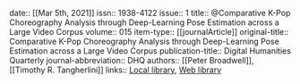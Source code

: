 date:: [[Mar 5th, 2021]]
issn:: 1938-4122
issue:: 1
title:: @Comparative K-Pop Choreography Analysis through Deep-Learning Pose Estimation across a Large Video Corpus
volume:: 015
item-type:: [[journalArticle]]
original-title:: Comparative K-Pop Choreography Analysis through Deep-Learning Pose Estimation across a Large Video Corpus
publication-title:: Digital Humanities Quarterly
journal-abbreviation:: DHQ
authors:: [[Peter Broadwell]], [[Timothy R. Tangherlini]]
links:: [Local library](zotero://select/groups/2386895/items/RN6UF5BP), [Web library](https://www.zotero.org/groups/2386895/items/RN6UF5BP)
